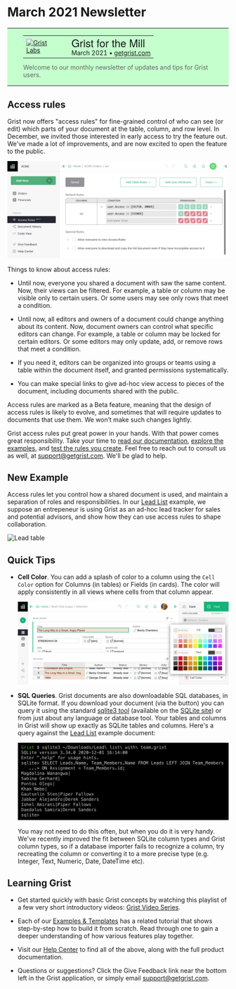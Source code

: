 # March 2021 Newsletter

<style>
  /* restore some poorly overridden defaults */
  .newsletter-header .table {
    background-color: initial;
    border: initial;
  }
  .newsletter-header .table > tbody > tr > td {
    padding: initial;
    border: initial;
    vertical-align: initial;
  }
  .newsletter-header img.header-img {
    padding: initial;
    max-width: initial;
    display: initial;
    padding: initial;
    line-height: initial;
    background-color: initial;
    border: initial;
    border-radius: initial;
    margin: initial;
  }

  /* copy newsletter styles, with a prefix for sufficient specificity */
  .newsletter-header .header {
    border: none;
    padding: 0;
    margin: 0;
  }
  .newsletter-header table > tbody > tr > td.header-image {
    width: 80px;
    padding-right: 16px;
  }
  .newsletter-header table > tbody > tr > td.header-text {
    background-color: #c4ffcd;
    padding: 16px 36px;
  }
  .newsletter-header table.header-top {
    border: none;
    padding: 0;
    margin: 0;
    width: 100%;
  }
  .header-title {
    font-family: Helvetica Neue, Helvetica, Arial, sans-serif;
    font-size: 24px;
    line-height: 28px;
  }
  .header-month {
  }
  .header-welcome {
    margin-top: 12px;
    color: #666666;
  }
</style>
<div class="newsletter-header">
<table class="header" cellpadding="0" cellspacing="0" border="0"><tr>
  <td class="header-text">
    <table class="header-top"><tr>
      <td class="header-image">
        <a href="https://www.getgrist.com">
          <img class="header-img" src="/images/newsletters/grist-labs.png" width="80" height="80" alt="Grist Labs" border="0">
        </a>
      </td>
      <td class="header-top-text">
        <div class="header-title">Grist for the Mill</div>
        <div class="header-month">March 2021
          &#8226; <a href="https://www.getgrist.com/">getgrist.com</a></div>
      </td>
    </tr></table>
    <div class="header-welcome">
      Welcome to our monthly newsletter of updates and tips for Grist users.
    </div>
  </td>
</tr></table>
</div>

## Access rules

Grist now offers "access rules" for fine-grained control of who can
see (or edit) which parts of your document at the table, column, and
row level. In December, we invited those interested in early access
to try the feature out. We've made a lot of improvements, and are
now excited to open the feature to the public.

![Access rules page](../images/newsletters/2021-03/access-rules-page.png)

Things to know about access rules:

- Until now, everyone you shared a document with saw the same content.  Now, their
  views can be filtered.  For example, a table or column may be visible only
  to certain users.  Or some users may see only rows that meet a condition.

- Until now, all editors and owners of a document could change anything about its
  content.  Now, document owners can control what specific editors can change.
  For example, a table or column may be locked for certain editors.  Or some
  editors may only update, add, or remove rows that meet a condition.

- If you need it, editors can be organized into groups or teams using
  a table within the document itself, and granted permissions
  systematically.

- You can make special links to give ad-hoc view access to pieces of the document,
  including documents shared with the public.

Access rules are marked as a Beta feature, meaning that the design of
access rules is likely to evolve, and sometimes that will require
updates to documents that use them. We won’t make such changes
lightly.

Grist access rules put great power in your hands. With that power
comes great responsibility. Take your time to [read our documentation](../access-rules.md),
[explore the examples](../access-rules.md#access-rule-examples),
and [test the rules you create](../access-rules.md#view-as-another-user). Feel free to
reach out to consult us as well, at <support@getgrist.com>. We'll be
glad to help.

## New Example

Access rules let you control how a shared document is used, and maintain
a separation of roles and responsibilities.
In our [Lead List](../examples/2021-03-leads.md) example, we suppose an entrepeneur
is using Grist as an ad-hoc lead tracker for sales and potential advisors, and
show how they can use access rules to shape collaboration.

![Lead table](/examples/images/2021-03-leads/leads-table.png)

## Quick Tips

 - **Cell Color**.  You can add a splash of color to a column using the `Cell Color` option
for Columns (in tables) or Fields (in cards).  The color will apply consistently
in all views where cells from that column appear.

    ![Cell color](../images/newsletters/2021-03/cell-color.png)

 - **SQL Queries**.  Grist documents are also downloadable SQL databases, in SQLite
format. If you download your document
(via the <span class="grist-icon" style="--icon: var(--icon-Share)"></span> button)
you can query it using the standard [sqlite3 tool](https://sqlite.org/cli.html)
(available on the [SQLite site](https://sqlite.org/download.html)) or from just
about any language or database tool.  Your tables and columns in Grist will show up exactly
as SQLite tables and columns.  Here's a query against the
[Lead List](../examples/2021-03-leads.md) example document:

    ![Leads SQL query](../images/newsletters/2021-03/leads-sql.png)

    You may not need to do this often, but when you do it is very handy.
    We've recently improved the fit between SQLite column types and Grist column types,
    so if a database importer fails to recognize a column, try recreating the column or converting
    it to a more precise type (e.g. Integer, Text, Numeric, Date, DateTime etc).

## Learning Grist

- Get started quickly with basic Grist concepts by watching this playlist
  of a few very short introductory videos:
  [Grist Video Series](https://www.youtube.com/playlist?list=PL3Q9Tu1JOy_4Mq8JlcjZXEMyJY69kda44).

- Each of our [Examples & Templates](https://docs.getgrist.com/ws/59/)
  has a related tutorial that shows step-by-step how to build it
  from scratch. Read through one to gain a deeper understanding of how
  various features play together.

- Visit our [Help Center](../index.md) to
  find all of the above, along with the full product documentation.

- Questions or suggestions? Click the
  <span class="app-menu-item"><span class="grist-icon" style="--icon: var(--icon-Feedback)"></span> Give Feedback</span>
  link near the bottom left in the Grist application, or simply email
  <support@getgrist.com>.
